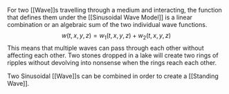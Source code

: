 
For two [[Wave]]s travelling through a medium and interacting, the function that defines them under the [[Sinusoidal Wave Model]] is a linear combination or an algebraic sum of the two individual wave functions.$$w(t,x,y,z) = w_1(t,x,y,z)+w_2(t,x,y,z)$$
This means that multiple waves can pass through each other without affecting each other. Two stones dropped in a lake will create two rings of ripples without devolving into nonsense when the rings reach each other.

Two Sinusoidal [[Wave]]s can be combined in order to create a [[Standing Wave]].